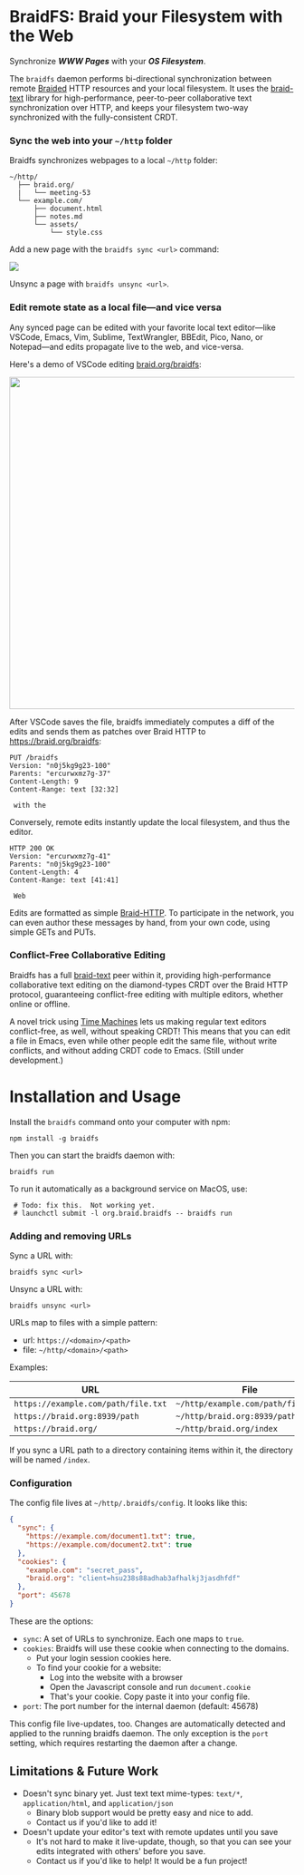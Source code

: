 # BraidFS: Braid your Filesystem with the Web

Synchronize ***WWW Pages*** with your ***OS Filesystem***.

The `braidfs` daemon performs bi-directional synchronization between remote
[Braided](https://braid.org) HTTP resources and your local filesystem.  It uses
the [braid-text](https://github.com/braid-org/braid-text) library for
high-performance, peer-to-peer collaborative text synchronization over HTTP,
and keeps your filesystem two-way synchronized with the fully-consistent CRDT.

### Sync the web into your `~/http` folder

Braidfs synchronizes webpages to a local `~/http` folder:

```
~/http/
  ├── braid.org/
  |   └── meeting-53
  └── example.com/
      ├── document.html
      ├── notes.md
      └── assets/
          └── style.css
```

Add a new page with the `braidfs sync <url>` command:

![](https://braid.org/files/braidfs-demo1.webp)

Unsync a page with `braidfs unsync <url>`.

### Edit remote state as a local file—and vice versa

Any synced page can be edited with your favorite local text editor—like
VSCode, Emacs, Vim, Sublime, TextWrangler, BBEdit, Pico, Nano, or Notepad—and
edits propagate live to the web, and vice-versa.

Here's a demo of VSCode editing [braid.org/braidfs](https://braid.org/braidfs):

<img src="https://braid.org/files/braidfs-demo10.webp" width="586">

After VSCode saves the file, braidfs immediately computes a diff of the edits
and sends them as patches over Braid HTTP to https://braid.org/braidfs:

```
PUT /braidfs
Version: "n0j5kg9g23-100"
Parents: "ercurwxmz7g-37"
Content-Length: 9
Content-Range: text [32:32]

 with the

```

Conversely, remote edits instantly update the local filesystem, and thus the
editor.

```
HTTP 200 OK
Version: "ercurwxmz7g-41"
Parents: "n0j5kg9g23-100"
Content-Length: 4
Content-Range: text [41:41]

 Web

```

Edits are formatted as simple
[Braid-HTTP](https://github.com/braid-org/braid-spec).  To participate in the
network, you can even author these messages by hand, from your own code, using
simple GETs and PUTs.

### Conflict-Free Collaborative Editing

Braidfs has a full [braid-text](https://github.com/braid-org/braid-text) peer
within it, providing high-performance collaborative text editing on the
diamond-types CRDT over the Braid HTTP protocol, guaranteeing conflict-free
editing with multiple editors, whether online or offline.

A novel trick using [Time Machines](https://braid.org/time-machines) lets us
making regular text editors conflict-free, as well, without speaking CRDT!
This means that you can edit a file in Emacs, even while other people edit the
same file, without write conflicts, and without adding CRDT code to Emacs.
(Still under development.)

# Installation and Usage

Install the `braidfs` command onto your computer with npm:

```
npm install -g braidfs
```

Then you can start the braidfs daemon with:

```
braidfs run
```

To run it automatically as a background service on MacOS, use:

```
 # Todo: fix this.  Not working yet.
 # launchctl submit -l org.braid.braidfs -- braidfs run
```

### Adding and removing URLs

Sync a URL with:

```
braidfs sync <url>
```

Unsync a URL with:

```
braidfs unsync <url>
```

URLs map to files with a simple pattern:

- url: `https://<domain>/<path>`
- file: `~/http/<domain>/<path>`


Examples:

| URL | File |
| --- | --- |
| `https://example.com/path/file.txt` | `~/http/example.com/path/file.txt` |
| `https://braid.org:8939/path` | `~/http/braid.org:8939/path` |
| `https://braid.org/` | `~/http/braid.org/index` |

If you sync a URL path to a directory containing items within it, the
directory will be named `/index`.


### Configuration

The config file lives at `~/http/.braidfs/config`.  It looks like this:

```json
{
  "sync": {
    "https://example.com/document1.txt": true,
    "https://example.com/document2.txt": true
  },
  "cookies": {
    "example.com": "secret_pass",
    "braid.org": "client=hsu238s88adhab3afhalkj3jasdhfdf"
  },
  "port": 45678
}
```

These are the options:
- `sync`: A set of URLs to synchronize.  Each one maps to `true`.
- `cookies`: Braidfs will use these cookie when connecting to the domains.
  - Put your login session cookies here.
  - To find your cookie for a website:
    - Log into the website with a browser
    - Open the Javascript console and run `document.cookie`
    - That's your cookie.  Copy paste it into  your config file.
- `port`: The port number for the internal daemon (default: 45678)

This config file live-updates, too.  Changes are automatically detected and
applied to the running braidfs daemon.  The only exception is the `port`
setting, which requires restarting the daemon after a change.


## Limitations & Future Work

- Doesn't sync binary yet.  Just text text mime-types:
  `text/*`, `application/html`, and `application/json`
  - Binary blob support would be pretty easy and nice to add.
  - Contact us if you'd like to add it!
- Doesn't update your editor's text with remote updates until you save
  - It's not hard to make it live-update, though, so that you can see your edits integrated with others' before you save.
  - Contact us if you'd like to help!  It would be a fun project!
